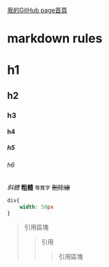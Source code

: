 

[我的GitHub page首頁](http://ycm123.github.io/)

markdown rules
==

# h1
## h2
### h3
#### h4
##### h5
###### h6

_斜體_
**粗體**
`等寬字`
~~刪除線~~

```css
div{
    width: 50px
}
```
>引用區塊
>>引用
>>>引用區塊
